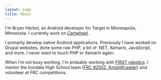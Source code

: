 ```yaml
---
layout: page
title: About
---
```


I'm Bryan Herbst, an Android developer for Target in Minneapolis, Minnesota.
I currently work on [Cartwheel](https://play.google.com/store/apps/details?id=com.target.socsav).

I primarily develop native Android applications. Previously I have worked on Drupal websites, done some raw PHP, a bit of .NET, Xamarin, JavaScript, and more. I never want to touch PHP or Xamarin again.


When I'm not busy working, I'm probably working with [FIRST robotics](http://firstinspires.org). I mentor the Irondale High School team ([FRC #2052, KnightKrawler](http://www.team2052.com)) and volunteer at FRC competitions.
